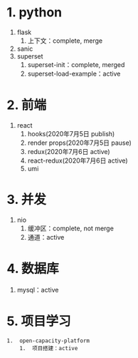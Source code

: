 # 1. python
1.  flask
    1.  上下文：complete, merge
2.  sanic
3.  superset
    1.  superset-init：complete, merged
    2.  superset-load-example：active
# 2. 前端
1. react
   1. hooks(2020年7月5日 publish)
   2. render props(2020年7月5日 pause)
   3. redux(2020年7月6日 active)
   4. react-redux(2020年7月6日 active)
   5. umi
# 3. 并发
1.  nio
    1.  缓冲区：complete, not merge
    2.  通道：active
# 4. 数据库
1.  mysql：active
# 5. 项目学习
    1.  open-capacity-platform
        1.  项目搭建：active
